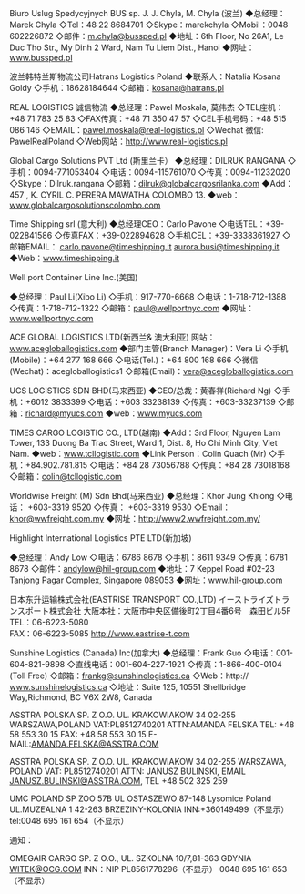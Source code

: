 Biuro Uslug Spedycyjnych BUS sp. J. J. Chyla, M. Chyla (波兰)
◆总经理：Marek Chyla
◇Tel：48 22 8684701
◇Skype：marekchyla
◇Mobil：0048 602226872
◇邮件：m.chyla@bussped.pl
◆地址：6th Floor, No 26A1, Le Duc Tho Str., My Dinh 2 Ward, Nam Tu Liem Dist., Hanoi
◆网址：www.bussped.pl

波兰韩特兰斯物流公司Hatrans Logistics Poland
◆联系人：Natalia Kosana Goldy
◇手机：18628184644
◇邮箱：kosana@hatrans.pl

REAL LOGISTICS 诚信物流
◆总经理：Pawel Moskala, 莫伟杰
◇TEL座机：+48 71 783 25 83
◇FAX传真：+48 71 350 47 57
◇CEL手机号码：+48 515 086 146
◇EMAIL：pawel.moskala@real-logistics.pl
◇Wechat 微信: PawelRealPoland
◇Web网站：http://www.real-logistics.pl

Global Cargo Solutions PVT Ltd (斯里兰卡）
◆总经理：DILRUK RANGANA
◇手机：0094-771053404
◇电话：0094-115761070
◇传真：0094-11232020
◇Skype：Dilruk.rangana
◇邮箱：dilruk@globalcargosrilanka.com
◆Add：457 , K. CYRIL C. PERERA MAWATHA COLOMBO 13.
◆web：www.globalcargosolutionscolombo.com

Time Shipping srl (意大利)
◆总经理CEO：Carlo Pavone
◇电话TEL：+39-022841586
◇传真FAX：+39-022894628
◇手机CEL：+39-3338361927
◇邮箱EMAIL：
    carlo.pavone@timeshipping.it
    aurora.busi@timeshipping.it
◆Web：www.timeshipping.it

Well port Container Line Inc.(美国)

◆总经理：Paul Li(Xibo Li)
◇手机：917-770-6668
◇电话：1-718-712-1388
◇传真：1-718-712-1322
◇邮箱：paul@wellportnyc.com
◆网址：www.wellportnyc.com

ACE GLOBAL LOGISTICS LTD(新西兰& 澳大利亚)
网站：www.acegloballogistics.com
◆部门主管(Branch Manager)：Vera Li
◇手机(Mobile)：+64 277 168 666
◇电话(Tel.)：+64 800 168 666
◇微信(Wechat)：acegloballogistics1
◇邮箱(Email)：vera@acegloballogistics.com

UCS LOGISTICS SDN BHD(马来西亚) 
◆CEO/总裁：黄春祥(Richard Ng)
◇手机：+6012 3833399
◇电话：+603 33238139
◇传真：+603-33237139
◇邮箱：richard@myucs.com
◆web：www.myucs.com

TIMES CARGO LOGISTIC CO., LTD(越南)
◆Add：3rd Floor, Nguyen Lam Tower, 133 Duong Ba Trac Street, Ward 1, Dist. 8, Ho Chi Minh City, Viet Nam. 
◆web：www.tcllogistic.com 
◆Link Person：Colin Quach (Mr)
◇手机：+84.902.781.815
◇电话：+84 28 73056788
◇传真：+84 28 73018168
◇邮箱：colin@tcllogistic.com

Worldwise Freight (M) Sdn Bhd(马来西亚)
◆总经理：Khor Jung Khiong
◇电话： +603-3319 9520
◇传真： +603-3319 9530
◇Email：khor@wwfreight.com.my
◆网址：http://www2.wwfreight.com.my/

Highlight International Logistics PTE LTD(新加坡)

◆总经理：Andy Low
◇电话：6786 8678
◇手机：8611 9349
◇传真：6781 8678
◇邮件：andylow@hil-group.com
◆地址：7 Keppel Road #02-23 Tanjong Pagar Complex, Singapore 089053
◆网址：www.hil-group.com

日本东升运输株式会社(EASTRISE TRANSPORT CO.,LTD)
イーストライズトランスポート株式会社
大阪本社：大阪市中央区備後町2丁目4番6号　森田ビル5F
TEL：06-6223-5080  
FAX：06-6223-5085
http://www.eastrise-t.com


Sunshine Logistics (Canada) Inc(加拿大)
◆总经理：Frank Guo
◇电话：001-604-821-9898
◇直线电话：001-604-227-1921
◇传真：1-866-400-0104 (Toll Free)
◇邮箱：frankg@sunshinelogistics.ca
◇Web：http:// www.sunshinelogistics.ca
◇地址：Suite 125,  10551 Shellbridge Way,Richmond, BC V6X 2W8, Canada

ASSTRA POLSKA SP. Z O.O.
UL. KRAKOWIAKOW 34 02-255
WARSZAWA,POLAND VAT:PL8512740201
ATTN:AMANDA FELSKA
TEL: +48 58 553 30 15 FAX: +48 58 553 30 15
E-MAIL:AMANDA.FELSKA@ASSTRA.COM

ASSTRA POLSKA SP. Z O.O.
UL. KRAKOWIAKOW 34 02-255 WARSZAWA, POLAND
VAT: PL8512740201 ATTN: JANUSZ BULINSKI,
EMAIL JANUSZ.BULINSKI@ASSTRA.COM,
TEL +48 502 325 259

UMC POLAND SP ZOO
57B UL OSTASZEWO
87-148 Lysomice
Poland
UL.MUZEALNA 1
42-263 BRZEZINY-KOLONIA
INN:+360149499（不显示）
tel:0048 695 161 654（不显示）

通知：

OMEGAIR CARGO SP. Z O.O.,
UL. SZKOLNA 10/7,81-363 GDYNIA
WITEK@OCG.COM
 INN：NIP PL8561778296（不显示）
0048 695 161 653（不显示）

